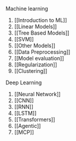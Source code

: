 
Machine learning
1. [[Introduction to ML]]
2. [[Linear Models]]
3. [[Tree Based Models]]
4. [[SVM]]
5. [[Other Models]]
6. [[Data Preprocessing]]
7. [[Model evaluation]]
8. [[Regularization]]
9. [[Clustering]]

Deep Learning
1. [[Neural Network]]
2. [[CNN]]
3. [[RNN]]
4. [[LSTM]]
5. [[Transformers]]
6. [[Agentic]]
7. [[MCP]]